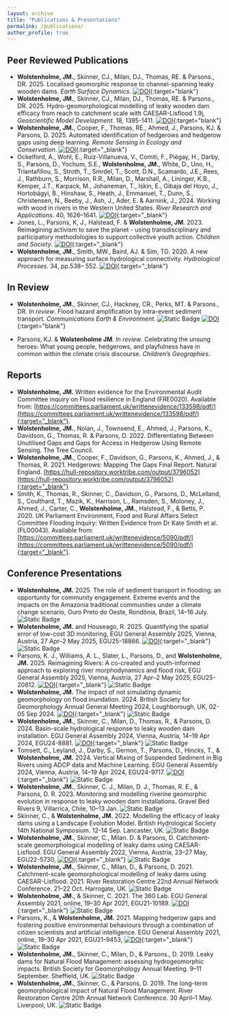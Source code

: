 ```yaml
---
layout: archive
title: "Publications & Presentations"
permalink: /publications/
author_profile: true
---
```


## Peer Reviewed Publications

- **Wolstenholme, JM.**, Skinner, CJ., Milan, DJ., Thomas, RE. & Parsons., DR. 2025. Localised geomorphic response to channel-spanning leaky wooden dams. _Earth Surface Dynamics_. [![DOI](https://zenodo.org/badge/DOI/10.5194/esurf-13-647-2025.svg)](https://doi.org/10.5194/esurf-13-647-2025){:target="blank"}
- **Wolstenholme, JM.**, Skinner, CJ., Milan, DJ., Thomas, RE. & Parsons., DR. 2025. Hydro-geomorphological modelling of leaky wooden dam efficacy from reach to catchment scale with CAESAR-Lisflood 1.9j, _Geoscientific Model Development_. 18, 1395-1411. [![DOI](https://zenodo.org/badge/DOI/10.5194/gmd-18-1395-2025.svg)](https://doi.org/10.5194/gmd-18-1395-2025){:target="blank"}
- **Wolstenholme, JM.**, Cooper, F., Thomas, RE., Ahmed, J., Parsons, KJ. & Parsons, D. 2025. Automated identification of hedgerows and hedgerow gaps using deep learning. _Remote Sensing in Ecology and Conservation_. [![DOI](https://zenodo.org/badge/DOI/10.1002/rse2.432.svg)](https://doi.org/10.1002/rse2.432){:target="_blank"}
- Ockelford, A., Wohl, E., Ruiz-Villanueva, V., Comiti, F., Piégay, H., Darby, S., Parsons, D., Yochum, S.E., **Wolstenholme, JM.**, White, D., Uno, H., Triantafillou, S., Stroth, T., Smrdel, T., Scott, D.N., Scamardo, J.E., Rees, J., Rathburn, S., Morrison, R.R., Milan, D., Marshall, A., Lininger, K.B., Kemper, J.T., Karpack, M., Johaneman, T., Iskin, E., Gibaja del Hoyo, J., Hortobágyi, B., Hinshaw, S., Heath, J., Emmanuel, T., Dunn, S., Christensen, N., Beeby, J., Ash, J., Ader, E. & Aarnink, J., 2024. Working with wood in rivers in the Western United States. _River Research and Applications_. 40, 1626–1641. [![DOI](https://zenodo.org/badge/DOI/10.1002/rra.4331.svg)](https://doi.org/10.1002/rra.4331){:target="_blank"}
- Jones, L., Parsons, K, J., Halstead, F. & **Wolstenholme, JM**. 2023. Reimagining activism to save the planet - using transdisciplinary and participatory methodologies to support collective youth action. _Children and Society_. [![DOI](https://zenodo.org/badge/DOI/10.1111/chso.12819.svg)](https://doi.org/10.1111/chso.12819){:target="_blank"}
- **Wolstenholme, JM.**, Smith, MW., Baird, AJ. & Sim, TG. 2020. A new approach for measuring surface hydrological connectivity. _Hydrological Processes_. 34, pp.538– 552. [![DOI](https://zenodo.org/badge/DOI/10.1002/hyp.13602.svg)](https://doi.org/10.1002/hyp.13602){:target="_blank"}

## In Review

- **Wolstenholme, JM.**, Skinner, CJ., Hackney, CR., Perks, MT. & Parsons., DR. _In review_. Flood hazard amplification by intra-event sediment transport. _Communications Earth & Environment_. ![Static Badge](https://img.shields.io/badge/preprint-red) [![DOI](https://zenodo.org/badge/DOI/10.21203/rs.3.rs-5554547/v1.svg)](https://doi.org/10.21203/rs.3.rs-5554547/v1){:target="blank"}

- Parsons, KJ. & **Wolstenholme JM**. _In review_. Celebrating the unsung heroes: What young people, hedgerows, and playfulness have in common within the climate crisis discourse. _Children’s Geographies_.

## Reports

- **Wolstenholme, JM.** Written evidence for the Environmental Audit Committee inquiry on Flood resilience in England (FRE0020). Available from: [https://committees.parliament.uk/writtenevidence/133598/pdf/](https://committees.parliament.uk/writtenevidence/133598/pdf/){:target="_blank"}.
- **Wolstenholme, JM.**, Nolan, J., Townsend, E., Ahmed, J., Parsons, K., Davidson, G., Thomas, R. & Parsons, D. 2022. Differentiating Between Unutilised Gaps and Gaps for Access in Hedgerow Using Remote Sensing. The Tree Council.
- **Wolstenholme, JM.**, Cooper, F., Davidson, G., Parsons, K., Ahmed, J., & Thomas, R. 2021. Hedgerows: Mapping The Gaps Final Report. Natural England. [https://hull-repository.worktribe.com/output/3796052](https://hull-repository.worktribe.com/output/3796052){:target="_blank"}
- Smith, K., Thomas, R., Skinner, C., Davidson, G., Parsons, D., McLelland, S., Coulthard, T., Mazik, K., Harrison, L., Ramsden, S., Moloney, J., Ahmed, J., Carter, C., **Wolstenholme, JM.**, Halstead, F., & Betts, P. 2020. UK Parliament Environment, Food and Rural Affairs Select Committee Flooding Inquiry: Written Evidence from Dr Kate Smith et al. (FLO0043). Available from: [https://committees.parliament.uk/writtenevidence/5090/pdf/](https://committees.parliament.uk/writtenevidence/5090/pdf/){:target="_blank"}.

## Conference Presentations

- **Wolstenholme, JM.** 2025. The role of sediment transport in flooding: an opportunity for community engagement. Extreme events and the impacts on the Amazonia traditional communities under a climate change scenario, Ouro Preto do Oeste, Rondônia, Brazil, 14–16 July. ![Static Badge](https://img.shields.io/badge/invited_oral-purple)
- **Wolstenholme, JM.** and Houseago, R. 2025. Quantifying the spatial error of low-cost 3D monitoring, EGU General Assembly 2025, Vienna, Austria, 27 Apr–2 May 2025, EGU25-18866. [![DOI](https://zenodo.org/badge/DOI/10.5194/egusphere-egu25-18866.svg)](https://doi.org/10.5194/egusphere-egu25-18866){:target="_blank"} ![Static Badge](https://img.shields.io/badge/poster-yellow)
- Parsons, K. J., Williams, A. L., Slater, L., Parsons, D., and **Wolstenholme, JM.** 2025. Reimagining Rivers: A co-created and youth-informed approach to exploring river morphodynamics and flood risk, EGU General Assembly 2025, Vienna, Austria, 27 Apr–2 May 2025, EGU25-20812. [![DOI](https://zenodo.org/badge/DOI/10.5194/egusphere-egu25-20812.svg)](https://doi.org/10.5194/egusphere-egu25-20812){:target="_blank"} ![Static Badge](https://img.shields.io/badge/poster-yellow)
- **Wolstenholme, JM.** The impact of not simulating dynamic geomorphology on flood inundation. 2024. British Society for Geomorphology Annual General Meeting 2024, Loughborough, UK, 02-05 Sep 2024. [![DOI](https://zenodo.org/badge/DOI/10.5281/zenodo.13731835.svg)](https://doi.org/10.5281/zenodo.13731835){:target="_blank"} ![Static Badge](https://img.shields.io/badge/poster-yellow)
- **Wolstenholme, JM.**, Skinner, C., Milan, D., Thomas, R., & Parsons, D. 2024. Basin-scale hydrological response to leaky wooden dam installation. EGU General Assembly 2024, Vienna, Austria, 14–19 Apr 2024, EGU24-8881. [![DOI](https://zenodo.org/badge/DOI/10.5194/egusphere-egu24-8881.svg)](https://doi.org/10.5194/egusphere-egu24-8881){:target="_blank"} ![Static Badge](https://img.shields.io/badge/oral-purple)
- Tomsett, C., Leyland, J., Darby, S., Gernon, T., Parsons, D., Hincks, T., & **Wolstenholme, JM.** 2024. Vertical Mixing of Suspended Sediment in Big Rivers using ADCP data and Machine Learning. EGU General Assembly 2024, Vienna, Austria, 14–19 Apr 2024, EGU24-9717. [![DOI](https://zenodo.org/badge/DOI/10.5194/egusphere-egu24-9717.svg)](https://doi.org/10.5194/egusphere-egu24-9717){:target="_blank"} ![Static Badge](https://img.shields.io/badge/oral-purple)
- **Wolstenholme, JM.**, Skinner, C. J., Milan, D. J., Thomas, R. E., & Parsons, D. R. 2023. Monitoring and modelling riverine geomorphic evolution in response to leaky wooden dam installations. Gravel Bed Rivers 9, Villarrica, Chile, 10–13 Jan. ![Static Badge](https://img.shields.io/badge/poster-yellow)
- Skinner, C., & **Wolstenholme, JM.** 2022. Modelling the efficacy of leaky dams using a Landscape Evolution Model. British Hydrological Society 14th National Symposium. 12-14 Sep. Lancaster, UK. ![Static Badge](https://img.shields.io/badge/oral-purple)
- **Wolstenholme, JM.**, Skinner, C., Milan. D. & Parsons, D. Catchment-scale geomorphological modelling of leaky dams using CAESAR-Lisflood. EGU General Assembly 2022, Vienna, Austria, 23–27 May, EGU22-5730, [![DOI](https://zenodo.org/badge/DOI/10.5194/egusphere-egu22-5730.svg)](https://doi.org/10.5194/egusphere-egu22-5730){:target="_blank"} ![Static Badge](https://img.shields.io/badge/oral-purple)
- **Wolstenholme, JM.**, Skinner, C., Milan, D., & Parsons, D. 2021. Catchment-scale geomorphological modelling of leaky dams using CAESAR-Lisflood. 2021. River Restoration Centre 22nd Annual Network Conference. 21–22 Oct. Harrogate, UK. ![Static Badge](https://img.shields.io/badge/oral-purple)
- **Wolstenholme, JM.**, & Skinner, C. 2021. The 360 Lab. EGU General Assembly 2021, online, 19–30 Apr 2021, EGU21-10189. [![DOI](https://zenodo.org/badge/DOI/10.5194/egusphere-egu21-10189.svg)](https://doi.org/10.5194/egusphere-egu21-10189){:target="_blank"} ![Static Badge](https://img.shields.io/badge/oral-purple)
- Parsons, K., & **Wolstenholme, JM.** 2021. Mapping hedgerow gaps and fostering positive environmental behaviours through a combination of citizen scientists and artificial intelligence. EGU General Assembly 2021, online, 19–30 Apr 2021, EGU21-9453, [![DOI](https://zenodo.org/badge/DOI/10.5194/egusphere-egu21-9453.svg)](https://doi.org/10.5194/egusphere-egu21-9453){:target="_blank"} ![Static Badge](https://img.shields.io/badge/oral-purple)
- **Wolstenholme, JM.**, Skinner, C., Milan, D., & Parsons., D. 2019. Leaky dams for Natural Flood Management: assessing hydrogeomorphic impacts. British Society for Geomorphology Annual Meeting. 9–11 September. Sheffield, UK. ![Static Badge](https://img.shields.io/badge/poster-yellow)
- **Wolstenholme, JM.**, Skinner, C., & Parsons, D. 2019. The long-term geomorphological impact of Natural Flood Management. River Restoration Centre 20th Annual Network Conference. 30 April–1 May. Liverpool, UK. ![Static Badge](https://img.shields.io/badge/poster-yellow)
